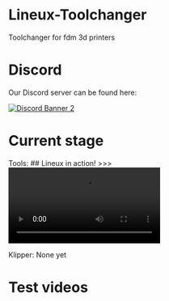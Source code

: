 # Lineux-Toolchanger
Toolchanger for fdm 3d printers

# Discord
Our Discord server can be found here:

[![Discord Banner 2](https://discord.com/api/guilds/1266260887249879122/widget.png?style=banner2)](https://discord.gg/Xwqbjj4VjH)

# Current stage
Tools: ## Lineux in action! >>>  ![alt_text](Images/0909.mov)

Klipper: None yet

# Test videos
